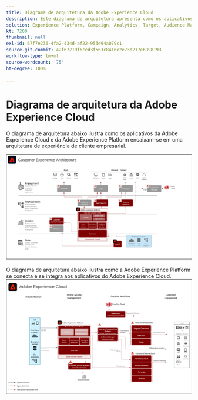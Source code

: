 ```yaml
---
title: Diagrama de arquitetura da Adobe Experience Cloud
description: Este diagrama de arquitetura apresenta como os aplicativos da Adobe Experience Cloud, os serviços de aplicativos e a Adobe Experience Platform se adaptam a uma arquitetura de marketing corporativo.
solution: Experience Platform, Campaign, Analytics, Target, Audience Manager, Magento, Marketo, Advertising Cloud, Experience Manager Sites, Experience Manager Assets, Data Collection, Customer Journey Analytics, Journey Orchestration, Offer Decisioning, Real-time Customer Data Platform
kt: 7200
thumbnail: null
exl-id: 67f7e236-4fa2-434d-af22-953e94a079c1
source-git-commit: 42f67219f6ced3f563c8416e2e73d217e6998193
workflow-type: tm+mt
source-wordcount: '75'
ht-degree: 100%

---
```


# Diagrama de arquitetura da Adobe Experience Cloud

O diagrama de arquitetura abaixo ilustra como os aplicativos da Adobe Experience Cloud e da Adobe Experience Platform encaixam-se em uma arquitetura de experiência de cliente empresarial.

<img src="assets/aec_experience_architecture.svg" alt="Experience Cloud" style="border:1px solid #4a4a4a" />
<br>
<br>
O diagrama de arquitetura abaixo ilustra como a Adobe Experience Platform se conecta e se integra aos aplicativos do Adobe Experience Cloud.

<img src="assets/experience_cloud.svg" alt="Experience Cloud" style="border:1px solid #4a4a4a" />
